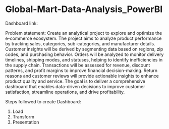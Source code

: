 # Global-Mart-Data-Analysis_PowerBI

Dashboard link: 

Problem statement: Create an analytical project to explore and optimize the e-commerce ecosystem. The project aims to analyze product performance by tracking sales, categories, sub-categories, and manufacturer 
details. Customer insights will be derived by segmenting data based on regions, zip codes, and purchasing behavior. Orders will be analyzed to monitor delivery timelines, shipping modes, and statuses, helping
to identify inefficiencies in the supply chain. Transactions will be assessed for revenue, discount patterns, and profit margins to improve financial decision-making. Return reasons and customer reviews will
provide actionable insights to enhance product quality and service. The goal is to deliver a comprehensive dashboard that enables data-driven decisions to improve customer satisfaction, streamline operations,
and drive profitability.

Steps followed to create Dashboard:

1. Load
2. Transform
3. Presentation

